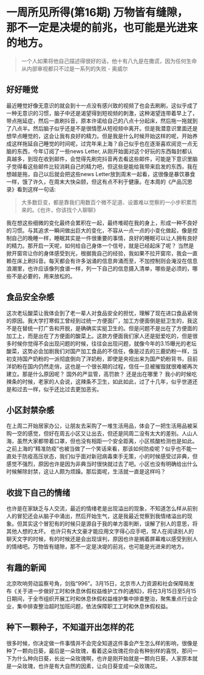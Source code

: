 # 一周所见所得(第16期) 万物皆有缝隙，那不一定是决堤的前兆，也可能是光进来的地方。

 >一个人如果将他自己描述得很好的话，他十有八九是在撒谎，因为任何生命从内部审视都只不过是一系列的失败  - 奥威尔



## 好好睡觉

最近睡觉好像无意识的就会到十一点没有感兴致的视频了也会去刷刷，这似乎成了一种无意识的习惯，脑子中还是渴望得到短视频的刺激，这种渴望连带着早上了，带点拖延症，然后一直刷抖音，原本许诺给自己的八点十分起床，然后拖一拖就到了八点半。然后脑子似乎还是不是很情愿从短视频中离开。但是我潜意识里面还是想早点睡觉的，这会让我有良好的精力。但是我是什么时候开始这样的呢，开始养成这样拖延自己睡觉的时间呢，过完年来上海？自己似乎也在逐渐喜欢阅览一点无脑的东西，今年订阅了一些news Letter, 从刚开始面对这个好玩的东西每封都认真越多，到现在收到邮件，会觉得先刷完抖音再去看这些邮件，可能是下意识里脑子觉得看这些邮件比较消耗自己的精力吧，但这些是能给我带来启发的东西，我在想越是拖，自己以后就会把这些news Letter放到周末一起看，这很像是暴饮暴食一样，饿了许久，在周末大快朵颐，但这有点不利于健康。在本周的《产品沉思录》看到这样一句话:

> 大多数巨变，都是靠我们用数百个微不足道、设置难以觉察的一小步积累而来的。《也许，你该找个人聊聊》

我在想这些细微的变化最终会累积在一起，最终堆砌在我的身上，形成一种不良好的习惯。与其追求一瞬间做出巨大的变化，不容从一点一点的小变化做起，像是控制自己的晚睡一样，睡眠其实是一件很重要的事情，良好的睡眠可以让人拥有良好的精力。那开启一天呢，如何给自己身体一个信号，就是已经起床了呢？ 当然是掀开窗帘让你的身体感受到光，根据我自己的经验，我如果不拉开窗帘，我会一直赖在床上刷抖音。每天都会有许多汹涌的信息奔涌而至，不加控制则会淹没在信息浪潮里，也许应该像列食谱一样，列一下自己的信息摄入清单，哪些是必须的，哪些不是必要的，用来放松的。 

## 食品安全杂感

这次老坛酸菜让我体会到了老一辈人对食品安全的担忧，理解了现在进口食品紧俏的原因。我大学打寒假工曾经到过统一方便面厂，加工方便面倒是挺卫生的，我这不是在替统一打广告和开脱，是确确实实挺卫生的。但是问题不是出在了方便面的加工上，而是出在了方便面的酸菜上。这款方便面我们家人还是挺爱吃的，但是很多时候你觉得不会出现问题的时候，往往会出现问题，就像今年的3.15曝光的老坛酸菜，这势必会加剧我们对国产加工食品的不信任，像是过去的三鹿奶粉一样，当初支持国产奶粉的一派彻底倒向了洋奶粉，即使是央视出来为国产奶粉背书，目前洋奶粉在国内仍然走俏，这也是一个很长期的过程，信任一旦被摧毁就很难被再次建立。那是什么原因呢？ 国外的严监管，高罚款？ 还是出在哪里？ 我小的时候吃辣条的时候，老家的人会说，这辣条不卫生，如此如此，过了十几年，似乎世道还是和过去一样，似乎还比过去更加恶劣。

## 小区封禁杂感

在上周二开始居家办公，让朋友去采购了一堆生活用品，体会了一把生活用品被采购一空的感觉，但好在周五小区又让出去，但还是同周二没有太大的差别。人山人海，虽然大家都带着口罩，但也没有相距一个安全距离，小区核酸检测也是如此。之前上海的“精准防疫”也被当做了一个笑话来看，那该如何防疫呢？似乎也不能一直处于防疫高压状态，我们似乎面对新冠病毒束手无策，小的时候感受过非典，但感觉不强烈，原因也许是因为非典当时很快就过去了吧。小区也没有明确给出什么时候解除封禁，这让人颇为烦躁。那后面呢，生活就一直是这样吗？ 

## 收拢下自己的情绪

也许是在家缺乏与人交流，最近的情绪老是出现溢出的现象，不知道怎么样从前别人的冒犯还会从脑子中涌出，然后开始生气，这是我最近觉察到我情绪溢出的现象。但其实这个冒犯有的时候只是源自于我的单方面判断，误解了别人的意思，将其他人想的太坏。 也许只有大文豪才能应用文字得心应手吧，常人在阅读别人的聊天文字的时候，有的时候还是会出现误判，原因也许是搁着屏幕难以感受到别人的情绪吧。万物皆有缝隙，那不一定是决堤的前兆，也可能是光进来的地方。

## 有趣的新闻

北京吹响劳动监察号角，剑指“996”。3月15日，北京市人力资源和社会保障局发布《关于进一步做好工时和休息休假权益维护工作的通知》，将在3月15日至5月15日期间，于全市组织开展工时和休息休假权益维护集中排查整治，聚焦重点行业企业，集中排查整治超时加班问题，依法保障职工工时和休息休假权益。

## 种下一颗种子，不知道开出怎样的花

很多时候，你决定做一件事情并不会完全知道这件事会产生怎么样的影响，很像是种了一颗向日葵，最后是一朵玫瑰，看着这朵玫瑰花你会有种别样的喜悦，那问一下为什么种向日葵，长出一朵玫瑰啊，也许是刚开始就是一颗向日葵，人家原本就是一朵玫瑰，也许是有大自然的因素，让向日葵变成一朵玫瑰花。



